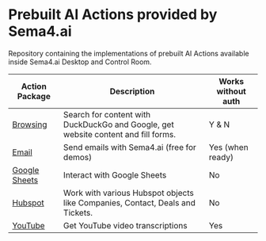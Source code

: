 # Prebuilt AI Actions provided by Sema4.ai

Repository containing the implementations of prebuilt AI Actions available inside Sema4.ai Desktop and Control Room.

| Action Package | Description | Works without auth |
|---|---|---|
| [Browsing](/browsing/README.md) | Search for content with DuckDuckGo and Google, get website content and fill forms. | Y & N |
| [Email](/email/README.md) | Send emails with Sema4.ai (free for demos) | Yes (when ready) |
| [Google Sheets](/google-sheets/README.md) | Interact with Google Sheets | No |
| [Hubspot](/hubspot/README.md) | Work with various Hubspot objects like Companies, Contact, Deals and Tickets.  | No |
| [YouTube](/youtube/README.md) | Get YouTube video transcriptions | Yes |
